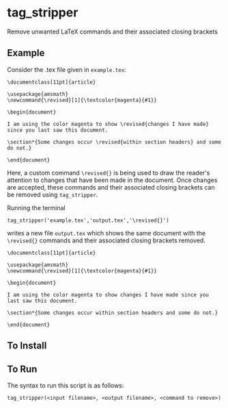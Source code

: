 # tag_stripper
Remove unwanted LaTeX commands and their associated closing brackets

## Example
Consider the .tex file given in `example.tex`:

```
\documentclass[11pt]{article} 

\usepackage{amsmath}
\newcommand{\revised}[1]{\textcolor{magenta}{#1}} 

\begin{document}

I am using the color magenta to show \revised{changes I have made} since you last saw this document. 

\section*{Some changes occur \revised{within section headers} and some do not.}

\end{document}
```

Here, a custom command `\revised{}` is being used to draw the reader's attention to changes that have been made in the document. Once changes are accepted, these commands and their associated closing brackets can be removed using `tag_stripper`. 

Running the terminal 

`tag_stripper('example.tex','output.tex','\revised{}')`

writes a new file `output.tex` which shows the same document with the `\revised{}` commands and their associated closing brackets removed.

```
\documentclass[11pt]{article} 

\usepackage{amsmath}
\newcommand{\revised}[1]{\textcolor{magenta}{#1}} 

\begin{document}

I am using the color magenta to show changes I have made since you last saw this document. 

\section*{Some changes occur within section headers and some do not.}

\end{document}
```


## To Install


## To Run
The syntax to run this script is as follows:

`tag_stripper(<input filename>, <output filename>, <command to remove>)`
